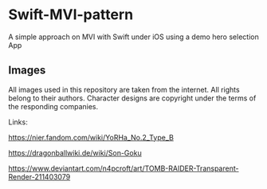 # Swift-MVI-pattern
A simple approach on MVI with Swift under iOS using a demo hero selection App


## Images
All images used in this repository are taken from the internet.
All rights belong to their authors. 
Character designs are copyright under the terms of the responding companies.

Links:

https://nier.fandom.com/wiki/YoRHa_No.2_Type_B

https://dragonballwiki.de/wiki/Son-Goku

https://www.deviantart.com/n4pcroft/art/TOMB-RAIDER-Transparent-Render-211403079
